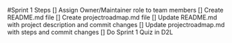 #Sprint 1 Steps
[] Assign Owner/Maintainer role to team members
[] Create README.md file
[] Create projectroadmap.md file
[] Update README.md with project description and commit changes
[] Update projectroadmap.md with steps and commit changes
[] Do Sprint 1 Quiz in D2L
